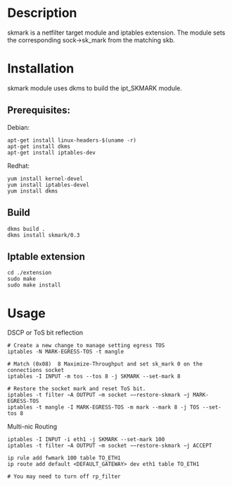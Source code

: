 Description
===========
skmark is a netfilter target module and iptables extension.
The module sets the corresponding sock->sk_mark from the matching skb.  

Installation
============
skmark module uses dkms to build the ipt_SKMARK module. 

## Prerequisites:
Debian:
```
apt-get install linux-headers-$(uname -r)
apt-get install dkms 
apt-get install iptables-dev
```
Redhat:
```
yum install kernel-devel
yum install iptables-devel
yum install dkms
```
## Build
```
dkms build .
dkms install skmark/0.3
```

## Iptable extension
```
cd ./extension
sudo make
sudo make install
```

Usage
=====
DSCP or ToS bit reflection

```
# Create a new change to manage setting egress TOS
iptables -N MARK-EGRESS-TOS -t mangle

# Match (0x08)  8 Maximize-Throughput and set sk_mark 0 on the connections socket
iptables -I INPUT -m tos --tos 8 -j SKMARK --set-mark 8

# Restore the socket mark and reset ToS bit.
iptables -t filter −A OUTPUT −m socket −−restore-skmark −j MARK-EGRESS-TOS
iptables -t mangle -I MARK-EGRESS-TOS -m mark --mark 8 -j TOS --set-tos 8
```

Multi-nic Routing 
```
iptables -I INPUT -i eth1 -j SKMARK --set-mark 100
iptables -t filter −A OUTPUT −m socket −−restore-skmark −j ACCEPT

ip rule add fwmark 100 table TO_ETH1
ip route add default <DEFAULT_GATEWAY> dev eth1 table TO_ETH1

# You may need to turn off rp_filter
```
